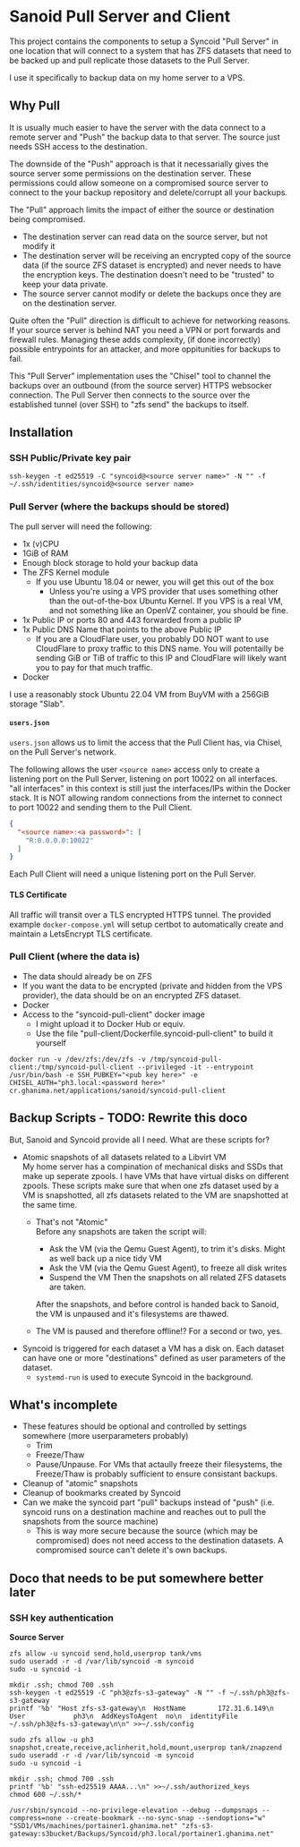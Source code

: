 # Sanoid Pull Server and Client
This project contains the components to setup a Syncoid "Pull Server" in one
location that will connect to a system that has ZFS datasets that need to be
backed up and pull replicate those datasets to the Pull Server.

I use it specifically to backup data on my home server to a VPS.

## Why Pull
It is usually much easier to have the server with the data connect to a
remote server and "Push" the backup data to that server.  The source just needs
SSH access to the destination.

The downside of the "Push" approach is that it necessarially gives the source
server some permissions on the destination server.  These permissions could
allow someone on a compromised source server to connect to the your backup
repository and delete/corrupt all your backups.

The "Pull" approach limits the impact of either the source or destination being
compromised.
* The destination server can read data on the source server, but not modify it
* The destination server will be receiving an encrypted copy of the source data
  (if the source ZFS dataset is encrypted) and never needs to have the
  encryption keys.  The destination doesn't need to be "trusted" to keep your
  data private.
* The source server cannot modify or delete the backups once they are on the
  destination server.

Quite often the "Pull" direction is difficult to achieve for networking
reasons.  If your source server is behind NAT you need a VPN or port forwards
and firewall rules.  Managing these adds complexity, (if done incorrectly)
possible entrypoints for an attacker, and more oppitunities for backups to
fail.

This "Pull Server" implementation uses the "Chisel" tool to channel the backups
over an outbound (from the source server) HTTPS websocker connection.  The Pull
Server then connects to the source over the established tunnel (over SSH) to
"zfs send" the backups to itself.

## Installation
### SSH Public/Private key pair
```
ssh-keygen -t ed25519 -C "syncoid@<source server name>" -N "" -f ~/.ssh/identities/syncoid@<source server name>
```

### Pull Server (where the backups should be stored)
The pull server will need the following:
* 1x (v)CPU
* 1GiB of RAM
* Enough block storage to hold your backup data
* The ZFS Kernel module
  * If you use Ubuntu 18.04 or newer, you will get this out of the box
    * Unless you're using a VPS provider that uses something other than the
      out-of-the-box Ubuntu Kernel.  If you VPS is a real VM, and not
      something like an OpenVZ container, you should be fine.
* 1x Public IP or ports 80 and 443 forwarded from a public IP
* 1x Public DNS Name that points to the above Public IP
  * If you are a CloudFlare user, you probably DO NOT want to use CloudFlare to
    proxy traffic to this DNS name.  You will potentailly be sending GiB or TiB
    of traffic to this IP and CloudFlare will likely want you to pay for that
    much traffic.
* Docker

I use a reasonably stock Ubuntu 22.04 VM from BuyVM with a 256GiB storage
"Slab".

#### `users.json`
`users.json` allows us to limit the access that the Pull Client has, via
Chisel, on the Pull Server's network.

The following allows the user `<source name>` access only to create a listening
port on the Pull Server, listening on port 10022 on all interfaces.  "all
interfaces" in this context is still just the interfaces/IPs within the Docker
stack.  It is NOT allowing random connections from the internet to connect to
port 10022 and sending them to the Pull Client.
```json
{
  "<source name>:<a password>": [
    "R:0.0.0.0:10022"
  ]
}
```
Each Pull Client will need a unique listening port on the Pull Server.

#### TLS Certificate
All traffic will transit over a TLS encrypted HTTPS tunnel.  The provided
example `docker-compose.yml` will setup certbot to automatically create and 
maintain a LetsEncrypt TLS certificate.



### Pull Client (where the data is)
* The data should already be on ZFS
* If you want the data to be encrypted (private and hidden from the VPS
  provider), the data should be on an encrypted ZFS dataset.
* Docker
* Access to the "syncoid-pull-client" docker image
  * I might upload it to Docker Hub or equiv.
  * Use the file "pull-client/Dockerfile.syncoid-pull-client" to build it
    yourself

```
docker run -v /dev/zfs:/dev/zfs -v /tmp/syncoid-pull-client:/tmp/syncoid-pull-client --privileged -it --entrypoint /usr/bin/bash -e SSH_PUBKEY="<pub key here>" -e CHISEL_AUTH="ph3.local:<password here>" cr.ghanima.net/applications/sanoid/syncoid-pull-client
```

## Backup Scripts - TODO: Rewrite this doco
But, Sanoid and Syncoid provide all I need.  What are these scripts for?
* Atomic snapshots of all datasets related to a Libvirt VM  
  My home server has a compination of mechanical disks and SSDs that make up
  seperate zpools.  I have VMs that have virtual disks on different zpools.
  These scripts make sure that when one zfs dataset used by a VM is snapshotted,
  all zfs datasets related to the VM are snapshotted at the same time.
  * That's not "Atomic"  
    Before any snapshots are taken the script will:
    * Ask the VM (via the Qemu Guest Agent), to trim it's disks.  Might as well
      back up a nice tidy VM
    * Ask the VM (via the Qemu Guest Agent), to freeze all disk writes
    * Suspend the VM
    Then the snapshots on all related ZFS datasets are taken.

    After the snapshots, and before control is handed back to Sanoid, the VM is
    unpaused and it's filesystems are thawed.
  * The VM is paused and therefore offline!?  For a second or two, yes.
* Syncoid is triggered for each dataset a VM has a disk on.  Each dataset can
  have one or more "destinations" defined as user parameters of the dataset.
  * `systemd-run` is used to execute Syncoid in the background.

## What's incomplete
* These features should be optional and controlled by settings somewhere (more
  userparameters probably)
  * Trim
  * Freeze/Thaw
  * Pause/Unpause.  For VMs that actaully freeze their filesystems, the
    Freeze/Thaw is probably sufficient to ensure consistant backups.
* Cleanup of "atomic" snapshots
* Cleanup of bookmarks created by Syncoid
* Can we make the syncoid part "pull" backups instead of "push" (i.e. syncoid
  runs on a destination machine and reaches out to pull the snapshots from the
  source machine)
  * This is way more secure because the source (which may be compromised) does
    not need access to the destination datasets.  A compromised source can't
    delete it's own backups.


## Doco that needs to be put somewhere better later
### SSH key authentication

**Source Server**
```
zfs allow -u syncoid send,hold,userprop tank/vms
sudo useradd -r -d /var/lib/syncoid -m syncoid
sudo -u syncoid -i
```
```
mkdir .ssh; chmod 700 .ssh
ssh-keygen -t ed25519 -C "ph3@zfs-s3-gateway" -N "" -f ~/.ssh/ph3@zfs-s3-gateway
printf '%b' "Host zfs-s3-gateway\n  HostName        172.31.6.149\n  User            ph3\n  AddKeysToAgent  no\n  identityFile    ~/.ssh/ph3@zfs-s3-gateway\n\n" >>~/.ssh/config
```

```
sudo zfs allow -u ph3 snapshot,create,receive,aclinherit,hold,mount,userprop tank/znapzend
sudo useradd -r -d /var/lib/syncoid -m syncoid
sudo -u syncoid -i
```
```
mkdir .ssh; chmod 700 .ssh
printf '%b' "ssh-ed25519 AAAA...\n" >>~/.ssh/authorized_keys
chmod 600 ~/.ssh/*
```

```
/usr/sbin/syncoid --no-privilege-elevation --debug --dumpsnaps --compress=none --create-bookmark --no-sync-snap --sendoptions="w" "SSD1/VMs/machines/portainer1.ghanima.net" "zfs-s3-gateway:s3bucket/Backups/Syncoid/ph3.local/portainer1.ghanima.net"
```